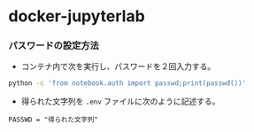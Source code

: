 # docker-jupyterlab

### パスワードの設定方法
- コンテナ内で次を実行し、パスワードを２回入力する。
```bash
python -c 'from notebook.auth import passwd;print(passwd())'
```

- 得られた文字列を ```.env``` ファイルに次のように記述する。
```
PASSWD = "得られた文字列"
```
